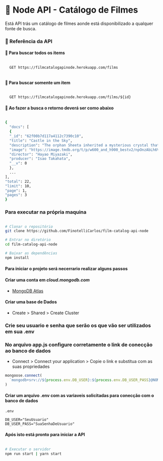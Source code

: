 # 🎥 Node API - Catálogo de Filmes

Está API trás um catálogo de filmes aonde está disponibilizado a qualquer fonte de busca.

### 🔗 Referência da API


#### 📒 Para buscar todos os items


```http

  GET https://filmcatalogapinode.herokuapp.com/films
  
```


#### 📒 Para buscar somente um item


```http

  GET https://filmcatalogapinode.herokuapp.com/films/${id}

```


#### 📒 Ao fazer a busca o retorno deverá ser como abaixo


```bash

{
  "docs": [
  {
  "_id": "62f00b7d117a4112c7390c10",
  "title": "Castle in the Sky",
  "description": "The orphan Sheeta inherited a mysterious crystal that links her to the mythical sky-kingdom of Laputa. With the help of resourceful Pazu and a rollicking band of sky pirates, she makes her way to the ruins of the once-great civilization. Sheeta and Pazu must outwit the evil Muska, who plans to use Laputa's science to make himself ruler of the world.",
  "image": "https://image.tmdb.org/t/p/w600_and_h900_bestv2/npOnzAbLh6VOIu3naU5QaEcTepo.jpg",
  "director": "Hayao Miyazaki",
  "producer": "Isao Takahata",
  "__v": 0
  },
  ...
],
"total": 22,
"limit": 10,
"page": 1,
"pages": 3
}

```


### Para executar na própria maquina


```bash

# Clonar o repositório
git clone https://github.com/FinotelliCarlos/film-catalog-api-node

# Entrar no diretório
cd film-catalog-api-node

# Baixar as dependências
npm install

```

#### Para iniciar o projeto será necerrario realizar alguns passos

#### Criar uma conta em **_cloud.mongodb.com_**

- [MongoDB Atlas](https://cloud.mongodb.com/)

#### Criar uma base de Dados

- Create > Shared > Create Cluster

### Crie seu usuario e senha que serão os que vão ser utilizados em sua .env

### No arquivo app.js configure corretamente o link de conecção ao banco de dados

- Connect > Connect your application > Copie o link e substitua com as suas propriedades

```js
mongoose.connect(
  `mongodb+srv://${process.env.DB_USER}:${process.env.DB_USER_PASS}@NOMEDOSEUCLUSTER.IDREF.mongodb.net/?retryWrites=true&w=majority`
)
```

#### Criar um arquivo .env com as variaveis solicitadas para conecção com o banco de dados

```
.env

DB_USER="SeuUsuario"
DB_USER_PASS="SuaSenhaDeUsuario"

```

#### Após isto está pronto para iniciar a API

```bash

# Executar o servidor
npm run start | yarn start

```
